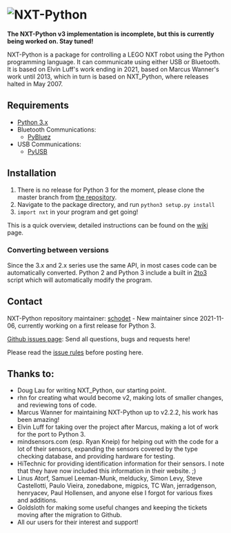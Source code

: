 # ![NXT-Python](./logo.svg)

**The NXT-Python v3 implementation is incomplete, but this is currently being
worked on. Stay tuned!**

NXT-Python is a package for controlling a LEGO NXT robot using the Python
programming language. It can communicate using either USB or Bluetooth. It is
based on Elvin Luff's work ending in 2021, based on Marcus Wanner's work
until 2013, which in turn is based on NXT\_Python, where releases halted in
May 2007.

## Requirements

- [Python 3.x](http://www.python.org)
- Bluetooth Communications:
    - [PyBluez](https://github.com/pybluez/pybluez)
- USB Communications:
    - [PyUSB](https://github.com/pyusb/pyusb)

## Installation

1. There is no release for Python 3 for the moment, please clone the master
   branch from [the repository](https://github.com/schodet/nxt-python).
2. Navigate to the package directory, and run `python3 setup.py install`
3. `import nxt` in your program and get going!

This is a quick overview, detailed instructions can be found on the
[wiki](https://github.com/schodet/nxt-python/wiki/Installation) page.

### Converting between versions

Since the 3.x and 2.x series use the same API, in most cases code can be
automatically converted. Python 2 and Python 3 include a built in
[2to3](https://docs.python.org/2/library/2to3.html) script which will
automatically modify the program.

## Contact

NXT-Python repository maintainer: [schodet](https://github.com/schodet) - New
maintainer since 2021-11-06, currently working on a first release for Python 3.

[Github issues page](https://github.com/schodet/nxt-python/issues): Send all
questions, bugs and requests here!

Please read the [issue
rules](https://github.com/schodet/nxt-python/wiki/Issue-Rules) before posting
here.

## Thanks to:

- Doug Lau for writing NXT\_Python, our starting point.
- rhn for creating what would become v2, making lots of smaller changes, and
  reviewing tons of code.
- Marcus Wanner for maintaining NXT-Python up to v2.2.2, his work has been
  amazing!
- Elvin Luff for taking over the project after Marcus, making a lot of work
  for the port to Python 3.
- mindsensors.com (esp. Ryan Kneip) for helping out with the code for a lot of
  their sensors, expanding the sensors covered by the type checking database,
  and providing hardware for testing.
- HiTechnic for providing identification information for their sensors. I note
  that they have now included this information in their website. ;)
- Linus Atorf, Samuel Leeman-Munk, melducky, Simon Levy, Steve Castellotti,
  Paulo Vieira, zonedabone, migpics, TC Wan, jerradgenson, henryacev, Paul
  Hollensen, and anyone else I forgot for various fixes and additions.
- Goldsloth for making some useful changes and keeping the tickets moving
  after the migration to Github.
- All our users for their interest and support!
